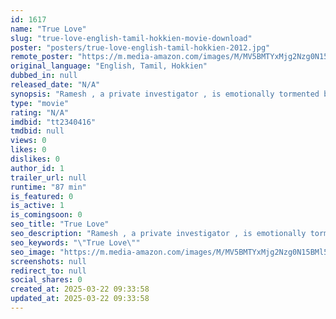 ```yaml
---
id: 1617
name: "True Love"
slug: "true-love-english-tamil-hokkien-movie-download"
poster: "posters/true-love-english-tamil-hokkien-2012.jpg"
remote_poster: "https://m.media-amazon.com/images/M/MV5BMTYxMjg2Nzg0N15BMl5BanBnXkFtZTgwMTUwNDk1MTE@._V1_SX300.jpg"
original_language: "English, Tamil, Hokkien"
dubbed_in: null
released_date: "N/A"
synopsis: "Ramesh , a private investigator , is emotionally tormented by the recent death of his wife. When he is approached by Veronica Loh, to locate the whereabouts of her missing husband, Ramesh takes on the case seeking a much needed re..."
type: "movie"
rating: "N/A"
imdbid: "tt2340416"
tmdbid: null
views: 0
likes: 0
dislikes: 0
author_id: 1
trailer_url: null
runtime: "87 min"
is_featured: 0
is_active: 1
is_comingsoon: 0
seo_title: "True Love"
seo_description: "Ramesh , a private investigator , is emotionally tormented by the recent death of his wife. When he is approached by Veronica Loh, to locate the whereabouts of her missing husband, Ramesh takes on the case seeking a much needed re..."
seo_keywords: "\"True Love\""
seo_image: "https://m.media-amazon.com/images/M/MV5BMTYxMjg2Nzg0N15BMl5BanBnXkFtZTgwMTUwNDk1MTE@._V1_SX300.jpg"
screenshots: null
redirect_to: null
social_shares: 0
created_at: 2025-03-22 09:33:58
updated_at: 2025-03-22 09:33:58
---
```


